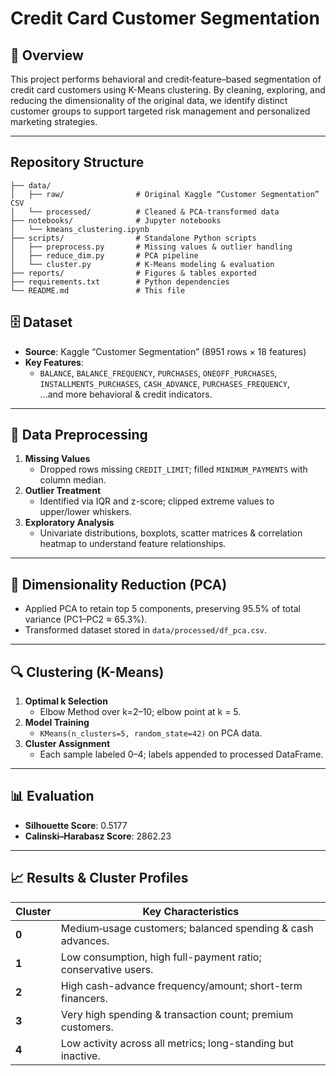 # Credit Card Customer Segmentation

## 📖 Overview  
This project performs behavioral and credit‐feature–based segmentation of credit card customers using K-Means clustering. By cleaning, exploring, and reducing the dimensionality of the original data, we identify distinct customer groups to support targeted risk management and personalized marketing strategies.

---

## Repository Structure  
```
├── data/  
│   ├── raw/                # Original Kaggle “Customer Segmentation” CSV  
│   └── processed/          # Cleaned & PCA-transformed data  
├── notebooks/              # Jupyter notebooks  
│   └── kmeans_clustering.ipynb  
├── scripts/                # Standalone Python scripts  
│   ├── preprocess.py       # Missing values & outlier handling  
│   ├── reduce_dim.py       # PCA pipeline  
│   └── cluster.py          # K-Means modeling & evaluation  
├── reports/                # Figures & tables exported  
├── requirements.txt        # Python dependencies  
└── README.md               # This file  
```

## 🗄️ Dataset  

- **Source**: Kaggle “Customer Segmentation” (8951 rows × 18 features)  
- **Key Features**:  
  - `BALANCE`, `BALANCE_FREQUENCY`, `PURCHASES`, `ONEOFF_PURCHASES`,  
    `INSTALLMENTS_PURCHASES`, `CASH_ADVANCE`, `PURCHASES_FREQUENCY`,  
    ...and more behavioral & credit indicators.

---

## 🧹 Data Preprocessing  

1. **Missing Values**  
   - Dropped rows missing `CREDIT_LIMIT`; filled `MINIMUM_PAYMENTS` with column median.  
2. **Outlier Treatment**  
   - Identified via IQR and z-score; clipped extreme values to upper/lower whiskers.  
3. **Exploratory Analysis**  
   - Univariate distributions, boxplots, scatter matrices & correlation heatmap to understand feature relationships.

---

## 📏 Dimensionality Reduction (PCA)  

- Applied PCA to retain top 5 components, preserving 95.5% of total variance (PC1–PC2 ≈ 65.3%).  
- Transformed dataset stored in `data/processed/df_pca.csv`.

---

## 🔍 Clustering (K-Means)  

1. **Optimal k Selection**  
   - Elbow Method over k=2–10; elbow point at k = 5.  
2. **Model Training**  
   - `KMeans(n_clusters=5, random_state=42)` on PCA data.  
3. **Cluster Assignment**  
   - Each sample labeled 0–4; labels appended to processed DataFrame.

---

## 📊 Evaluation  

- **Silhouette Score**: 0.5177  
- **Calinski–Harabasz Score**: 2862.23

---

## 📈 Results & Cluster Profiles  

| Cluster | Key Characteristics                                           |
| ------- | ------------------------------------------------------------- |
| **0**   | Medium‐usage customers; balanced spending & cash advances.    |
| **1**   | Low consumption, high full-payment ratio; conservative users. |
| **2**   | High cash-advance frequency/amount; short-term financers.     |
| **3**   | Very high spending & transaction count; premium customers.    |
| **4**   | Low activity across all metrics; long-standing but inactive.  |

